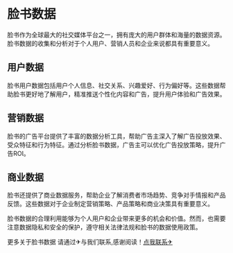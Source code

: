 # 脸书数据

脸书作为全球最大的社交媒体平台之一，拥有庞大的用户群体和海量的数据资源。脸书数据的收集和分析对于个人用户、营销人员和企业来说都具有重要意义。

## 用户数据

脸书用户数据包括用户个人信息、社交关系、兴趣爱好、行为偏好等。这些数据帮助脸书更好地了解用户，精准推送个性化内容和广告，提升用户体验和广告效果。

## 营销数据

脸书的广告平台提供了丰富的数据分析工具，帮助广告主深入了解广告投放效果、受众特征和行为特征。通过分析脸书数据，广告主可以优化广告投放策略，提升广告ROI。

## 商业数据

脸书还提供了商业数据服务，帮助企业了解消费者市场趋势、竞争对手情报和产品反馈。这些数据对于企业制定营销策略、产品策略和商业决策具有重要意义。

脸书数据的合理利用能够为个人用户和企业带来更多的机会和价值。然而，也需要注意数据隐私和安全的保护，遵守相关法律法规和脸书的数据使用政策。

更多关于脸书数据 请通过✈与我们联系,感谢阅读！[点我联系✈](https://wiki.k02.cc)